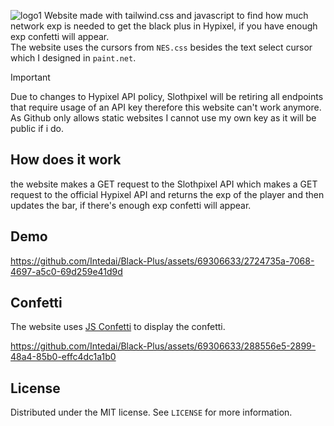 ![logo1](https://github.com/Intedai/Black-Plus/assets/69306633/12948084-dfa4-442f-8d6c-3db8453806a8)
Website made with tailwind.css and javascript to find how much network exp is needed to get the black plus in Hypixel,
if you have enough exp confetti will appear.  
The website uses the cursors from `NES.css` besides the text select cursor which I designed in `paint.net`.

> [!IMPORTANT] 
> Due to changes to Hypixel API policy, Slothpixel will be retiring all endpoints that require usage of an API key therefore this website can't work anymore. As Github only allows static websites I cannot use my own key as it will be public if i do.

## How does it work
the website makes a GET request to the Slothpixel API which makes a GET request to the official Hypixel API and returns the exp of the player and then updates the bar, if there's enough exp confetti will appear.

## Demo
https://github.com/Intedai/Black-Plus/assets/69306633/2724735a-7068-4697-a5c0-69d259e41d9d

## Confetti
The website uses [JS Confetti](https://www.npmjs.com/package/js-confetti) to display the confetti.

https://github.com/Intedai/Black-Plus/assets/69306633/288556e5-2899-48a4-85b0-effc4dc1a1b0

## License
Distributed under the MIT license. See `LICENSE` for more information.
